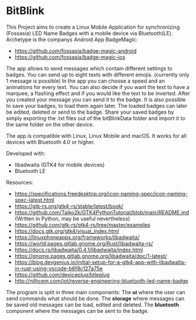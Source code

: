 # BitBlink

This Project aims to create a Linux Mobile Application for synchronizing (Fossasia) LED Name Badges with a mobile device via Bluetooth(LE).
Archetype is the companys Android App BadgeMagic:
- https://github.com/fossasia/badge-magic-android
- https://github.com/fossasia/badge-magic-ios

The app allows to send messages which contain different settings to badges.
You can send up to eight texts with different emojis. (currently only 1 message is possible)
In the app you can choose a speed and an animations for every text.
You can also decide if you want the text to have a marquee, a flashing effect and if you would like the text to be inverted.
After you created your message you can send it to the badge. It is also possible to save your badges, to load them again later.
The loaded badges can later be edited, deleted or send to the badge. Share your saved badges by simply exporting the .txt files out of the bitBlinkData folder and import it to the same folder on the other device.

The app is compatible with Linux, Linux Mobile and macOS. It works for all devices with Bluetooth 4.0 or higher. 


Developed with:
- libadwaita (GTK4 for mobile devices)
- Bluetooth LE

Resources:
- https://specifications.freedesktop.org/icon-naming-spec/icon-naming-spec-latest.html
- https://gtk-rs.org/gtk4-rs/stable/latest/book/
- https://github.com/Taiko2k/GTK4PythonTutorial/blob/main/README.md (Written in Python, may be useful nevertheless)
- https://github.com/gtk-rs/gtk4-rs/tree/master/examples
- https://docs.gtk.org/gtk4/visual_index.html
- https://linuxphoneapps.org/frameworks/libadwaita/
- https://world.pages.gitlab.gnome.org/Rust/libadwaita-rs/
- https://docs.rs/libadwaita/0.4.1/libadwaita/index.html
- https://gnome.pages.gitlab.gnome.org/libadwaita/doc/1-latest/
- https://blog.devgenius.io/initial-setup-for-a-gtk4-app-with-libadwaita-in-rust-using-vscode-b6f8c127a75e
- https://github.com/deviceplug/btleplug
- http://nilhcem.com/iot/reverse-engineering-bluetooth-led-name-badge



The program is split in three main components: 
The **ui** where the user can send commands what should be done. 
The **storage** where messages can be saved old messages can be load, edited and deleted. 
The **bluetooth** component where the messages can be sent to the badge.